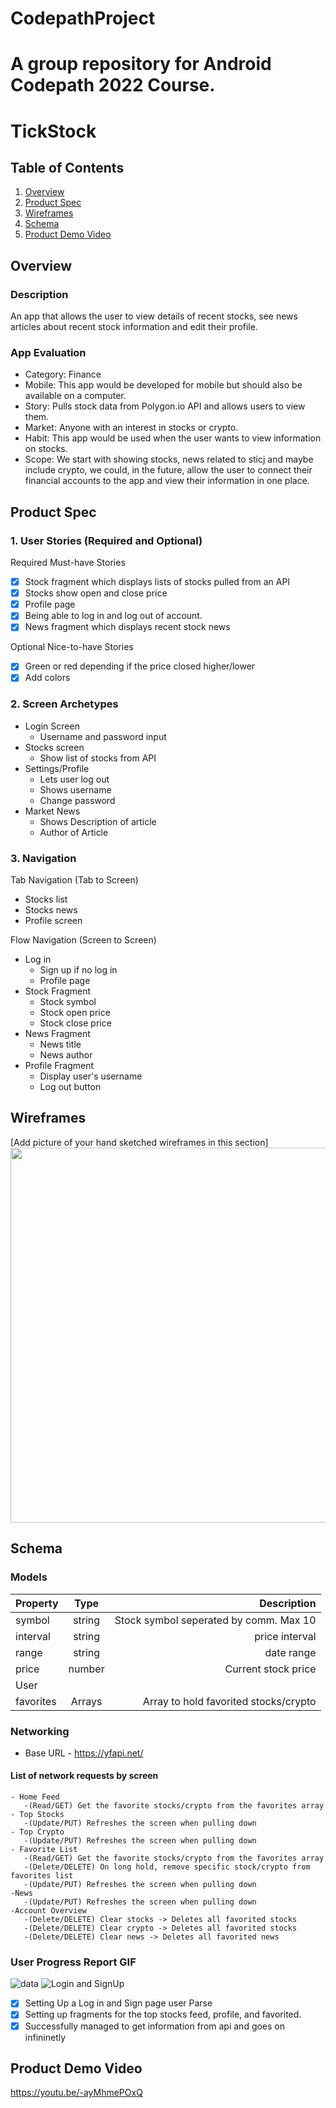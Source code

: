 # CodepathProject 
A group repository for Android Codepath 2022 Course.
===

# TickStock

## Table of Contents
1. [Overview](#Overview)
1. [Product Spec](#Product-Spec)
1. [Wireframes](#Wireframes)
2. [Schema](#Schema)
2. [Product Demo Video](#Product-Demo-Video)



## Overview
### Description
An app that allows the user to view details of recent stocks, see news articles about recent stock information and edit their profile.

### App Evaluation
- Category: Finance
- Mobile: This app would be developed for mobile but should also be available on a computer.
- Story: Pulls stock data from Polygon.io API and allows users to view them.
- Market: Anyone with an interest in stocks or crypto.
- Habit: This app would be used when the user wants to view information on stocks.
- Scope: We start with showing stocks, news related to sticj and maybe include crypto, we could, in the future, allow the user to connect their financial accounts to the app and view their information in one place.

## Product Spec

### 1. User Stories (Required and Optional)

Required Must-have Stories

* [x] Stock fragment which displays lists of stocks pulled from an API
* [x] Stocks show open and close price
* [x] Profile page
* [x] Being able to log in and log out of account.
* [x] News fragment which displays recent stock news

Optional Nice-to-have Stories
* [x] Green or red depending if the price closed higher/lower
* [x] Add colors

### 2. Screen Archetypes


* Login Screen
  * Username and password input
* Stocks screen
  * Show list of stocks from API
* Settings/Profile
  * Lets user log out
  * Shows username
  * Change password
 * Market News
   * Shows Description of article
   * Author of Article

### 3. Navigation

Tab Navigation (Tab to Screen)

* Stocks list
* Stocks news
* Profile screen

Flow Navigation (Screen to Screen)

* Log in
   * Sign up if no log in
   * Profile page
* Stock Fragment
   * Stock symbol 
   * Stock open price
   * Stock close price
* News Fragment
   * News title
   * News author
* Profile Fragment
   * Display user's username
   * Log out button

## Wireframes
[Add picture of your hand sketched wireframes in this section]
<img src="https://i.imgur.com/PRPx0s6.jpg" width=600>

## Schema
### Models
| Property      | Type        | Description  |
| ------------- |:-------------:| ------------:|
| symbol        | string | Stock symbol seperated by comm. Max 10|
| interval      | string | price interval|
| range | string |date range |
| price | number  |Current stock price |
| User |
| favorites | Arrays|Array to hold favorited stocks/crypto|
### Networking
- Base URL - https://yfapi.net/
#### List of network requests by screen
    - Home Feed
       -(Read/GET) Get the favorite stocks/crypto from the favorites array
    - Top Stocks
       -(Update/PUT) Refreshes the screen when pulling down
    - Top Crypto
       -(Update/PUT) Refreshes the screen when pulling down
    - Favorite List
       -(Read/GET) Get the favorite stocks/crypto from the favorites array
       -(Delete/DELETE) On long hold, remove specific stock/crypto from favorites list
       -(Update/PUT) Refreshes the screen when pulling down
    -News
       -(Update/PUT) Refreshes the screen when pulling down
    -Account Overview
       -(Delete/DELETE) Clear stocks -> Deletes all favorited stocks
       -(Delete/DELETE) Clear crypto -> Deletes all favorited stocks
       -(Delete/DELETE) Clear news -> Deletes all favorited news
### User Progress Report GIF
![data](https://user-images.githubusercontent.com/73362290/162507276-375e4f04-e9d9-47f0-8382-a3dea34ae242.gif)
![Login and SignUp](https://github.com/SimpleCodepathProject/CodepathProject/blob/main/codepathProject.gif)

* [x] Setting Up a Log in and Sign page user Parse
* [x] Setting up fragments for the top stocks feed, profile, and favorited.
* [x] Successfully managed to get information from api and goes on infininetly

## Product Demo Video


https://youtu.be/-ayMhmePOxQ


